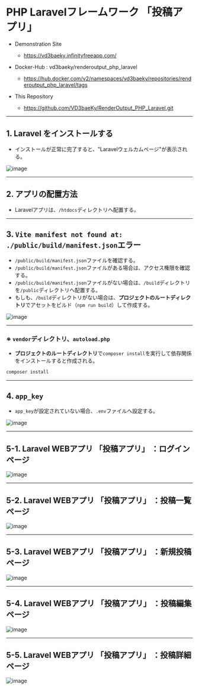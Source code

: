 # PHP Laravelフレームワーク 「投稿アプリ」 
 

* Demonstration Site 
    - https://vd3baeky.infinityfreeapp.com/

* Docker-Hub : vd3baeky/renderoutput_php_laravel
    - https://hub.docker.com/v2/namespaces/vd3baeky/repositories/renderoutput_php_laravel/tags
 
* This Repository
    - https://github.com/VD3baeKy/RenderOutput_PHP_Laravel.git

---
## 1. Laravel をインストールする

* インストールが正常に完了すると、"Laravelウェルカムページ"が表示される。

![image](https://github.com/user-attachments/assets/3244e3d4-763e-4a85-bbb2-7823c2edad60)
 
---

## 2. アプリの配置方法
* Laravelアプリは、```/htdocs```ディレクトリへ配置する。
 
---

## 3. ```Vite manifest not found at: ./public/build/manifest.json```エラー
* ```/public/build/manifest.json```ファイルを確認する。
* ```/public/build/manifest.json```ファイルがある場合は、アクセス権限を確認する。
* ```/public/build/manifest.json```ファイルがない場合は、```/build```ディレクトリを```/public```ディレクトリへ配置する。
* もしも、```/build```ディレクトリがない場合は、**プロジェクトのルートディレクトリ**でアセットをビルド（```npm run build```）して作成する。

![image](https://github.com/user-attachments/assets/52730a92-69dd-4f96-a71b-32bdeaf8577f) 

---

### ※ ```vendor```ディレクトリ、```autoload.php```
* **プロジェクトのルートディレクトリ**で```composer install```を実行して依存関係をインストールすると作成される。
``` bash
composer install
```
 
---
## 4.  ```app_key```
* ```app_key```が設定されていない場合、```.env```ファイルへ設定する。 

![image](https://github.com/user-attachments/assets/074ff161-0ab1-47b1-b7e1-418561c6b32f) 
 
---
## 5-1. Laravel WEBアプリ 「投稿アプリ」 ：ログインページ
![image](https://github.com/user-attachments/assets/96df4fe0-e7b0-4d19-a5ff-c4c5265185bb) 

---
## 5-2. Laravel WEBアプリ 「投稿アプリ」 ：投稿一覧ページ
![image](https://github.com/user-attachments/assets/b6b46ac1-b8fc-4f25-94ea-11bb1e07fa1b) 

---
## 5-3. Laravel WEBアプリ 「投稿アプリ」 ：新規投稿ページ
![image](https://github.com/user-attachments/assets/33815d04-5394-4e00-80c0-cf511e72f8b7) 

---
## 5-4. Laravel WEBアプリ 「投稿アプリ」 ：投稿編集ページ
![image](https://github.com/user-attachments/assets/cfae3526-2e25-4ed4-a7bc-4c3779706619) 

---
## 5-5. Laravel WEBアプリ 「投稿アプリ」 ：投稿詳細ページ
![image](https://github.com/user-attachments/assets/8bce2139-519c-458b-ae08-b78cd4a66874)


